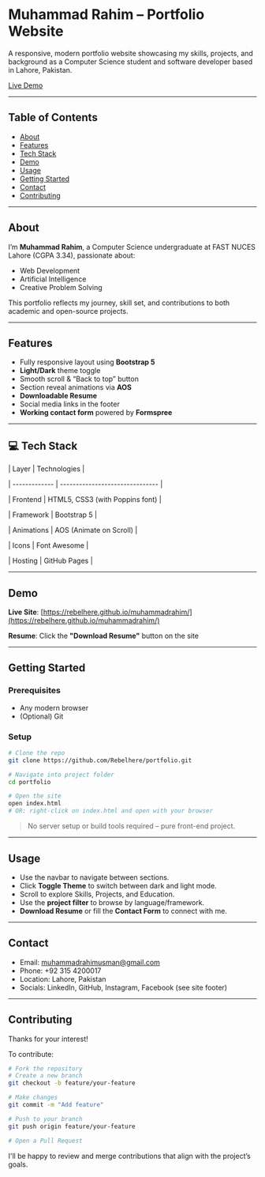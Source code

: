 

# Muhammad Rahim – Portfolio Website

A responsive, modern portfolio website showcasing my skills, projects, and background as a Computer Science student and software developer based in Lahore, Pakistan.

[ Live Demo](https://rebelhere.github.io/muhammadrahim/)

---

## Table of Contents

* [About](#about)
* [Features](#features)
* [Tech Stack](#tech-stack)
* [Demo](#demo)
* [Usage](#usage)
* [Getting Started](#getting-started)
* [Contact](#contact)
* [Contributing](#contributing)

---

##  About

I’m **Muhammad Rahim**, a Computer Science undergraduate at FAST NUCES Lahore (CGPA 3.34), passionate about:

* Web Development
* Artificial Intelligence
* Creative Problem Solving

This portfolio reflects my journey, skill set, and contributions to both academic and open-source projects.

---

##  Features

*  Fully responsive layout using **Bootstrap 5**
*  **Light/Dark** theme toggle
* Smooth scroll & “Back to top” button
*  Section reveal animations via **AOS**
* **Downloadable Resume**
*  Social media links in the footer
*  **Working contact form** powered by **Formspree**

---

## 💻 Tech Stack

| Layer         | Technologies                    |

| ------------- | ------------------------------- |

| Frontend      | HTML5, CSS3 (with Poppins font) |

| Framework     | Bootstrap 5                     |


| Animations    | AOS (Animate on Scroll)         |

| Icons         | Font Awesome                    |

| Hosting       | GitHub Pages                    |

---

##  Demo

**Live Site**: [https://rebelhere.github.io/muhammadrahim/](https://rebelhere.github.io/muhammadrahim/)

**Resume**: Click the **"Download Resume"** button on the site

---

##  Getting Started

### Prerequisites

* Any modern browser
* (Optional) Git

### Setup

```bash
# Clone the repo
git clone https://github.com/Rebelhere/portfolio.git

# Navigate into project folder
cd portfolio

# Open the site
open index.html
# OR: right-click on index.html and open with your browser
```

> No server setup or build tools required – pure front-end project.

---

##  Usage

* Use the navbar to navigate between sections.
* Click **Toggle Theme** to switch between dark and light mode.
* Scroll to explore Skills, Projects, and Education.
* Use the **project filter** to browse by language/framework.
* **Download Resume** or fill the **Contact Form** to connect with me.

---

##  Contact

*  Email: [muhammadrahimusman@gmail.com](mailto:muhammadrahimusman@gmail.com)
*  Phone: +92 315 4200017
*  Location: Lahore, Pakistan
*  Socials: LinkedIn, GitHub, Instagram, Facebook (see site footer)

---

##  Contributing

Thanks for your interest!

To contribute:

```bash
# Fork the repository
# Create a new branch
git checkout -b feature/your-feature

# Make changes
git commit -m "Add feature"

# Push to your branch
git push origin feature/your-feature

# Open a Pull Request
```

I'll be happy to review and merge contributions that align with the project’s goals.



